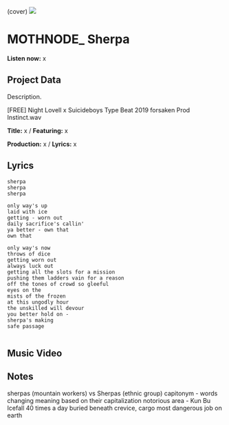 (cover) ![](57175019_319474918741616_8502199518755923887_n.jpg)

# MOTHNODE_ Sherpa

**Listen now:** x

## Project Data

Description.

[FREE] Night Lovell x Suicideboys Type Beat 2019  forsaken  Prod Instinct.wav


**Title:** x / **Featuring:** x

**Production:** x / **Lyrics:** x

## Lyrics

```
sherpa
sherpa
sherpa

only way's up
laid with ice
getting - worn out 
daily sacrifice's callin' 
ya better - own that
own that

only way's now
throws of dice
getting worn out 
always luck out
getting all the slots for a mission
pushing them ladders vain for a reason
off the tones of crowd so gleeful 
eyes on the
mists of the frozen
at this ungodly hour 
the unskilled will devour
you better hold on -
sherpa's making 
safe passage


```

## Music Video


## Notes
sherpas (mountain workers) vs Sherpas (ethnic group)
capitonym - words changing meaning based on their capitalization
notorious area - Kun Bu Icefall
40 times a day
buried beneath
crevice, cargo 
most dangerous job on earth
